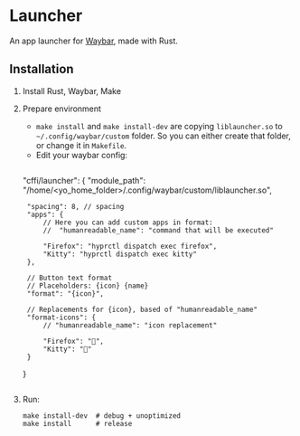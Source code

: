 # Launcher

An app launcher for [Waybar](https://github.com/Alexays/Waybar), made with Rust.

## Installation

1. Install Rust, Waybar, Make
2. Prepare environment
   - `make install` and `make install-dev` are copying `liblauncher.so` to `~/.config/waybar/custom` folder.
     So you can either create that folder, or change it in `Makefile`.
   - Edit your waybar config:
     ```jsonc
    "cffi/launcher": {
        "module_path": "/home/<yo_home_folder>/.config/waybar/custom/liblauncher.so",

        "spacing": 8, // spacing
        "apps": {
            // Here you can add custom apps in format:
            //  "humanreadable_name": "command that will be executed"

            "Firefox": "hyprctl dispatch exec firefox",
            "Kitty": "hyprctl dispatch exec kitty"
        },

        // Button text format
        // Placeholders: {icon} {name}
        "format": "{icon}",

        // Replacements for {icon}, based of "humanreadable_name"
        "format-icons": {
            // "humanreadable_name": "icon replacement"

            "Firefox": "",
            "Kitty": ""
        }
    }
     ```
2. Run:
   ```shell
   make install-dev  # debug + unoptimized
   make install      # release
   ```
